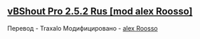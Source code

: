 [vBShout Pro 2.5.2 Rus [mod alex Roosso]](http://vbsupport.org/forum/showthread.php?t=28634)
-----------------------------------------
Перевод - Traxalo
Модифицировано - [alex Roosso](http://www.black-web.ru)
